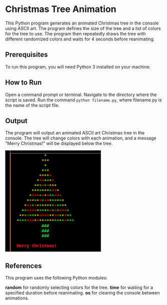# Christmas Tree Animation

This Python program generates an animated Christmas tree in the console using ASCII art. The program defines the size of the tree and a list of colors for the tree to use. The program then repeatedly draws the tree with different randomized colors and waits for 4 seconds before reanimating.

## Prerequisites

To run this program, you will need Python 3 installed on your machine.

## How to Run

Open a command prompt or terminal.
Navigate to the directory where the script is saved.
Run the command ```python filename.py```, where filename.py is the name of the script file.

## Output

The program will output an animated ASCII art Christmas tree in the console. The tree will change colors with each animation, and a message "Merry Christmas!" will be displayed below the tree.

![Demo](./christmas-tree.gif)

## References

This program uses the following Python modules:

**random** for randomly selecting colors for the tree.
**time** for waiting for a specified duration before reanimating.
**os** for clearing the console between animations.